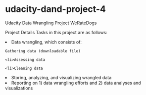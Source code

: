 # udacity-dand-project-4
Udacity Data Wrangling Project WeRateDogs

Project Details
Tasks in this project are as follows:

<li>Data wrangling, which consists of:

    Gathering data (downloadable file)

    <li>Assessing data

    <li>Cleaning data

<li>Storing, analyzing, and visualizing wrangled data

<li>Reporting on 1) data wrangling efforts and 2) data analyses and visualizations

